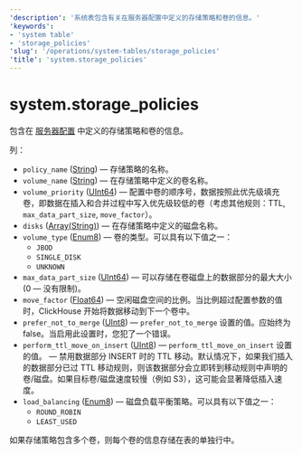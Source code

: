 ```yaml
---
'description': '系统表包含有关在服务器配置中定义的存储策略和卷的信息。'
'keywords':
- 'system table'
- 'storage_policies'
'slug': '/operations/system-tables/storage_policies'
'title': 'system.storage_policies'
---
```



# system.storage_policies

包含在 [服务器配置](../../engines/table-engines/mergetree-family/mergetree.md#table_engine-mergetree-multiple-volumes_configure) 中定义的存储策略和卷的信息。

列：

- `policy_name` ([String](../../sql-reference/data-types/string.md)) — 存储策略的名称。
- `volume_name` ([String](../../sql-reference/data-types/string.md)) — 在存储策略中定义的卷名称。
- `volume_priority` ([UInt64](../../sql-reference/data-types/int-uint.md)) — 配置中卷的顺序号，数据按照此优先级填充卷，即数据在插入和合并过程中写入优先级较低的卷（考虑其他规则：TTL, `max_data_part_size`, `move_factor`）。
- `disks` ([Array(String)](../../sql-reference/data-types/array.md)) — 在存储策略中定义的磁盘名称。
- `volume_type` ([Enum8](../../sql-reference/data-types/enum.md))  — 卷的类型。可以具有以下值之一：
    - `JBOD` 
    - `SINGLE_DISK`
    - `UNKNOWN`
- `max_data_part_size` ([UInt64](../../sql-reference/data-types/int-uint.md)) — 可以存储在卷磁盘上的数据部分的最大大小 (0 — 没有限制)。
- `move_factor` ([Float64](../../sql-reference/data-types/float.md)) — 空闲磁盘空间的比例。当比例超过配置参数的值时，ClickHouse 开始将数据移动到下一个卷中。
- `prefer_not_to_merge` ([UInt8](../../sql-reference/data-types/int-uint.md)) — `prefer_not_to_merge` 设置的值。应始终为 false。当启用此设置时，您犯了一个错误。
- `perform_ttl_move_on_insert` ([UInt8](../../sql-reference/data-types/int-uint.md)) — `perform_ttl_move_on_insert` 设置的值。 — 禁用数据部分 INSERT 时的 TTL 移动。默认情况下，如果我们插入的数据部分已过 TTL 移动规则，则该数据部分会立即转到移动规则中声明的卷/磁盘。如果目标卷/磁盘速度较慢（例如 S3），这可能会显著降低插入速度。
- `load_balancing` ([Enum8](../../sql-reference/data-types/enum.md))  — 磁盘负载平衡策略。可以具有以下值之一：
    - `ROUND_ROBIN`
    - `LEAST_USED`

如果存储策略包含多个卷，则每个卷的信息存储在表的单独行中。
